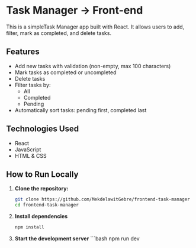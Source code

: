 # Task Manager -> Front-end

This is a simpleTask Manager app built with React. It allows users to add, filter, mark as completed, and delete tasks.

## Features

- Add new tasks with validation (non-empty, max 100 characters)
- Mark tasks as completed or uncompleted
- Delete tasks
- Filter tasks by:
  - All
  - Completed
  - Pending
- Automatically sort tasks: pending first, completed last

## Technologies Used

- React
- JavaScript
- HTML & CSS

## How to Run Locally

1. **Clone the repository:**
   ```bash
   git clone https://github.com/MekdelawitGebre/frontend-task-manager
   cd frontend-task-manager

2. **Install dependencies**
    ```bash
    npm install

3. **Start the development server**
       ```bash
    npm run dev





